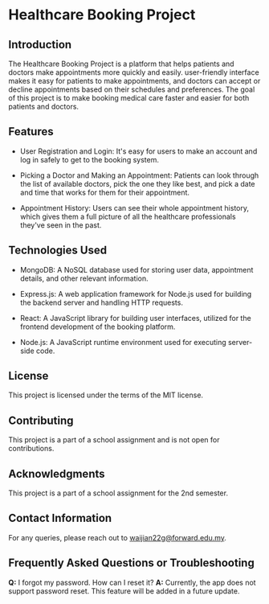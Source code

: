 # Healthcare Booking Project

## Introduction

The Healthcare Booking Project is a platform that helps patients and doctors make appointments more quickly and easily. user-friendly interface makes it easy for patients to make appointments, and doctors can accept or decline appointments based on their schedules and preferences. The goal of this project is to make booking medical care faster and easier for both patients and doctors.

## Features

- User Registration and Login: It's easy for users to make an account and log in safely to get to the booking system.

- Picking a Doctor and Making an Appointment: Patients can look through the list of available doctors, pick the one they like best, and pick a date and time that works for them for their appointment.

- Appointment History: Users can see their whole appointment history, which gives them a full picture of all the healthcare professionals they've seen in the past.

## Technologies Used

- MongoDB: A NoSQL database used for storing user data, appointment details, and other relevant information.

- Express.js: A web application framework for Node.js used for building the backend server and handling HTTP requests.

- React: A JavaScript library for building user interfaces, utilized for the frontend development of the booking platform.

- Node.js: A JavaScript runtime environment used for executing server-side code.

## License

This project is licensed under the terms of the MIT license.

## Contributing

This project is a part of a school assignment and is not open for contributions.

## Acknowledgments

This project is a part of a school assignment for the 2nd semester.

## Contact Information

For any queries, please reach out to waijian22g@forward.edu.my.

## Frequently Asked Questions or Troubleshooting

**Q:** I forgot my password. How can I reset it?
**A:** Currently, the app does not support password reset. This feature will be added in a future update.
